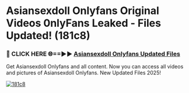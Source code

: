 # Asiansexdoll Onlyfans Original Videos 0nlyFans Leaked - Files Updated! (181c8)

<h3>🔴 CLICK HERE 🌐==►► <a href="https://tinyurl.com/2m67pmp6" rel="nofollow">Asiansexdoll Onlyfans Updated Files</a></h3>

Get Asiansexdoll Onlyfans and all content. Now you can access all videos and pictures of Asiansexdoll Onlyfans. New Updated Files 2025!

[![181c8](https://i.imgur.com/H4QAA4z.gif)](https://tinyurl.com/2m67pmp6)